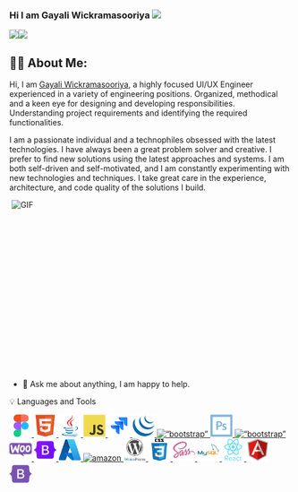 ### Hi I am Gayali Wickramasooriya <img src="https://media.giphy.com/media/hvRJCLFzcasrR4ia7z/giphy.gif" width="25px">

<a href="#">
  <img align="left" src="https://img.shields.io/badge/twitter-%231DA1F2.svg?&style=for-the-badge&logo=twitter&logoColor=white" height=25>
</a> 
<a href="https://www.linkedin.com/in/gayali-hasara-b053a4185/">
  <img align="left" src="https://img.shields.io/badge/linkedin-%230077B5.svg?&style=for-the-badge&logo=linkedin&logoColor=white" height=25>
</a> 
<br />

## 👨‍💻 About Me:

Hi, I am [Gayali Wickramasooriya](https://github.com/gayalihasara), a highly focused UI/UX Engineer experienced in a variety of engineering positions. Organized, methodical and a keen eye for designing and developing responsibilities. Understanding project requirements and identifying the required functionalities.

I am a passionate individual and a technophiles obsessed with the latest technologies. I have always been a great problem solver and creative. I prefer to find new solutions using the latest approaches and systems. I am both self-driven and self-motivated, and I am constantly experimenting with new technologies and techniques. I take great care in the experience, architecture, and code quality of the solutions I build.

<img align="right" alt="GIF" src="https://media1.giphy.com/media/L1R1tvI9svkIWwpVYr/giphy.gif?cid=790b761156da74e347df5408c1000c2951d9b6a7daa0c49a&rid=giphy.gif&ct=g" width="500" height="320" />

- 💬 Ask me about anything, I am happy to help.

💡 Languages and Tools

<p align="left">
<a href="https://www.figma.com/" target="_blank"> <img src="https://github.com/devicons/devicon/blob/master/icons/figma/figma-original.svg" alt=“bootstrap” width="40" height="40"/> </a>
<a href="https://www.w3.org/html/" target="_blank"> <img src="https://github.com/devicons/devicon/blob/master/icons/html5/html5-original.svg" alt=“bootstrap” width="40" height="40"/> </a>
<a href="https://www.java.com/" target="_blank"> <img src="https://github.com/devicons/devicon/blob/master/icons/java/java-original.svg" alt=“bootstrap” width="40" height="40"/> </a>
<a href="https://www.javascript.com/" target="_blank"> <img src="https://github.com/devicons/devicon/blob/master/icons/javascript/javascript-original.svg" alt=“bootstrap” width="40" height="40"/> </a>
<a href="https://jira.atlassian.com/" target="_blank"> <img src="https://github.com/devicons/devicon/blob/master/icons/jira/jira-original.svg" alt=“bootstrap” width="40" height="40"/> </a>
<a href="https://jquery.com/" target="_blank"> <img src="https://github.com/devicons/devicon/blob/master/icons/jquery/jquery-original.svg" alt=“bootstrap” width="40" height="40"/> </a>
<a href="https://git-scm.com/" target="_blank"> <img src="https://avatars.githubusercontent.com/u/18133?s=200&v=4" alt=“bootstrap” width="40" height="40"/> </a>
<a href="https://www.adobe.com/products/photoshop.html" target="_blank"> <img src="https://github.com/devicons/devicon/blob/master/icons/photoshop/photoshop-line.svg" alt=“bootstrap” width="40" height="40"/> </a>
<a href="https://www.adobe.com/products/xd.html" target="_blank"> <img src="https://helpx.adobe.com/content/dam/help/en/xd/get-started/jcr_content/main-pars/step_with_text/step-with-text-pars/imageandtext/imageandtextimage/XD.png" alt=“bootstrap” width="40" height="40"/> </a>
<a href="https://woocommerce.com/" target="_blank"> <img src="https://github.com/devicons/devicon/blob/master/icons/woocommerce/woocommerce-original.svg" alt=“bootstrap” width="40" height="40"/> </a>
<a href="https://getbootstrap.com/" target="_blank"> <img src="https://github.com/devicons/devicon/blob/master/icons/bootstrap/bootstrap-original.svg" alt=“bootstrap” width="40" height="40"/> </a>
<a href="https://azure.microsoft.com/en-us/" target="_blank"> <img src="https://github.com/devicons/devicon/blob/master/icons/azure/azure-original.svg" alt="azure" width="40" height="40"/> </a>
<a href="https://aws.amazon.com/" target="_blank"> <img src="https://pbs.twimg.com/profile_images/1351700750993223681/NNJK6vzE_400x400.jpg" alt="amazon" width="40" height="40"/> </a>
<a href="https://wordpress.com/" target="_blank"> <img src="https://github.com/devicons/devicon/blob/master/icons/wordpress/wordpress-original.svg" alt=“bootstrap” width="40" height="40"/> </a>
<a href="https://www.w3schools.com/css/" target="_blank"> <img src="https://raw.githubusercontent.com/devicons/devicon/master/icons/css3/css3-original-wordmark.svg" alt="css3" width="40" height="40"/> </a> 
<a href="https://sass-lang.com/" target="_blank"> <img src="https://raw.githubusercontent.com/devicons/devicon/master/icons/sass/sass-original.svg" alt=“sass” width="40" height="40"/> </a>
<a href="https://www.mysql.com/" target="_blank"> <img src="https://raw.githubusercontent.com/devicons/devicon/master/icons/mysql/mysql-original-wordmark.svg" alt="mysql" width="40" height="40"/> </a>
<a href="https://reactjs.org/" target="_blank"> <img src="https://raw.githubusercontent.com/devicons/devicon/master/icons/react/react-original-wordmark.svg" alt="react" width="40" height="40"/> </a>
<a href="https://angular.io/" target="_blank"> <img src="https://raw.githubusercontent.com/devicons/devicon/master/icons/angularjs/angularjs-original.svg" alt=“angular” width="40" height="40"/> </a> 
<a href="https://getbootstrap.com/" target="_blank"> <img src="https://raw.githubusercontent.com/devicons/devicon/master/icons/bootstrap/bootstrap-plain.svg" alt=“bootstrap” width="40" height="40"/> </a>
</p>

